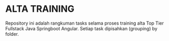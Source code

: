 # ALTA TRAINING

Repository ini adalah rangkuman tasks selama proses training alta Top Tier Fullstack Java Springboot Angular.
Setiap task dipisahkan (grouping) by folder.
